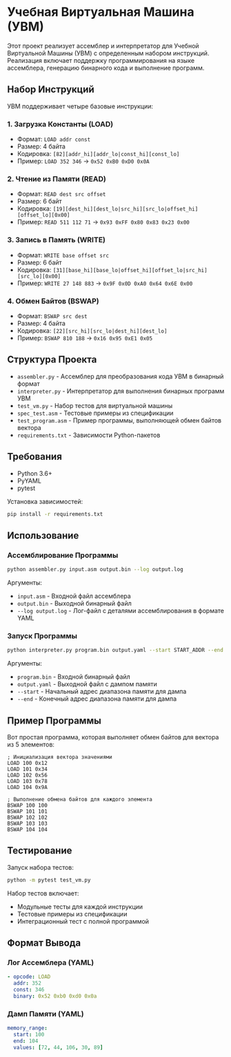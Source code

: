 # Учебная Виртуальная Машина (УВМ)

Этот проект реализует ассемблер и интерпретатор для Учебной Виртуальной Машины (УВМ) с определенным набором инструкций. Реализация включает поддержку программирования на языке ассемблера, генерацию бинарного кода и выполнение программ.

## Набор Инструкций

УВМ поддерживает четыре базовые инструкции:

### 1. Загрузка Константы (LOAD)
- Формат: `LOAD addr const`
- Размер: 4 байта
- Кодировка: `[82][addr_hi][addr_lo|const_hi][const_lo]`
- Пример: `LOAD 352 346` → `0x52 0xB0 0xD0 0x0A`

### 2. Чтение из Памяти (READ)
- Формат: `READ dest src offset`
- Размер: 6 байт
- Кодировка: `[19][dest_hi][dest_lo|src_hi][src_lo|offset_hi][offset_lo][0x00]`
- Пример: `READ 511 112 71` → `0x93 0xFF 0x80 0x83 0x23 0x00`

### 3. Запись в Память (WRITE)
- Формат: `WRITE base offset src`
- Размер: 6 байт
- Кодировка: `[31][base_hi][base_lo|offset_hi][offset_lo|src_hi][src_lo][0x00]`
- Пример: `WRITE 27 148 883` → `0x9F 0x0D 0xA0 0x64 0x6E 0x00`

### 4. Обмен Байтов (BSWAP)
- Формат: `BSWAP src dest`
- Размер: 4 байта
- Кодировка: `[22][src_hi][src_lo|dest_hi][dest_lo]`
- Пример: `BSWAP 810 188` → `0x16 0x95 0xE1 0x05`

## Структура Проекта

- `assembler.py` - Ассемблер для преобразования кода УВМ в бинарный формат
- `interpreter.py` - Интерпретатор для выполнения бинарных программ УВМ
- `test_vm.py` - Набор тестов для виртуальной машины
- `spec_test.asm` - Тестовые примеры из спецификации
- `test_program.asm` - Пример программы, выполняющей обмен байтов вектора
- `requirements.txt` - Зависимости Python-пакетов

## Требования

- Python 3.6+
- PyYAML
- pytest

Установка зависимостей:
```bash
pip install -r requirements.txt
```

## Использование

### Ассемблирование Программы

```bash
python assembler.py input.asm output.bin --log output.log
```

Аргументы:
- `input.asm` - Входной файл ассемблера
- `output.bin` - Выходной бинарный файл
- `--log output.log` - Лог-файл с деталями ассемблирования в формате YAML

### Запуск Программы

```bash
python interpreter.py program.bin output.yaml --start START_ADDR --end END_ADDR
```

Аргументы:
- `program.bin` - Входной бинарный файл
- `output.yaml` - Выходной файл с дампом памяти
- `--start` - Начальный адрес диапазона памяти для дампа
- `--end` - Конечный адрес диапазона памяти для дампа

## Пример Программы

Вот простая программа, которая выполняет обмен байтов для вектора из 5 элементов:

```assembly
; Инициализация вектора значениями
LOAD 100 0x12
LOAD 101 0x34
LOAD 102 0x56
LOAD 103 0x78
LOAD 104 0x9A

; Выполнение обмена байтов для каждого элемента
BSWAP 100 100
BSWAP 101 101
BSWAP 102 102
BSWAP 103 103
BSWAP 104 104
```

## Тестирование

Запуск набора тестов:
```bash
python -m pytest test_vm.py
```

Набор тестов включает:
- Модульные тесты для каждой инструкции
- Тестовые примеры из спецификации
- Интеграционный тест с полной программой

## Формат Вывода

### Лог Ассемблера (YAML)
```yaml
- opcode: LOAD
  addr: 352
  const: 346
  binary: 0x52 0xb0 0xd0 0x0a
```

### Дамп Памяти (YAML)
```yaml
memory_range:
  start: 100
  end: 104
  values: [72, 44, 106, 30, 89]
```
